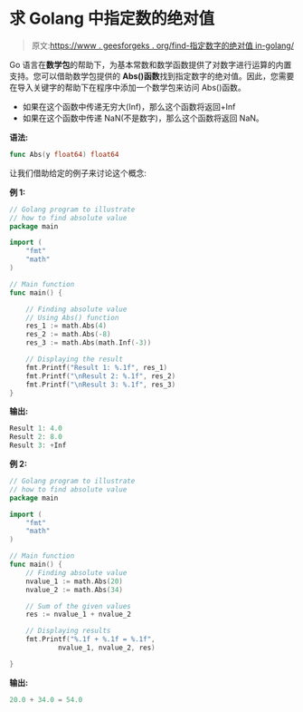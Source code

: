 # 求 Golang 中指定数的绝对值

> 原文:[https://www . geesforgeks . org/find-指定数字的绝对值 in-golang/](https://www.geeksforgeeks.org/finding-the-absolute-value-of-specified-number-in-golang/)

Go 语言在**数学包**的帮助下，为基本常数和数学函数提供了对数字进行运算的内置支持。您可以借助数学包提供的 **Abs()函数**找到指定数字的绝对值。因此，您需要在导入关键字的帮助下在程序中添加一个数学包来访问 Abs()函数。

*   如果在这个函数中传递无穷大(Inf)，那么这个函数将返回+Inf
*   如果在这个函数中传递 NaN(不是数字)，那么这个函数将返回 NaN。

**语法:**

```go
func Abs(y float64) float64
```

让我们借助给定的例子来讨论这个概念:

**例 1:**

```go
// Golang program to illustrate
// how to find absolute value
package main

import (
    "fmt"
    "math"
)

// Main function
func main() {

    // Finding absolute value
    // Using Abs() function
    res_1 := math.Abs(4)
    res_2 := math.Abs(-8)
    res_3 := math.Abs(math.Inf(-3))

    // Displaying the result
    fmt.Printf("Result 1: %.1f", res_1)
    fmt.Printf("\nResult 2: %.1f", res_2)
    fmt.Printf("\nResult 3: %.1f", res_3)
}
```

**输出:**

```go
Result 1: 4.0
Result 2: 8.0
Result 3: +Inf

```

**例 2:**

```go
// Golang program to illustrate
// how to find absolute value
package main

import (
    "fmt"
    "math"
)

// Main function
func main() {
    // Finding absolute value
    nvalue_1 := math.Abs(20)
    nvalue_2 := math.Abs(34)

    // Sum of the given values
    res := nvalue_1 + nvalue_2

    // Displaying results
    fmt.Printf("%.1f + %.1f = %.1f",
            nvalue_1, nvalue_2, res)

}
```

**输出:**

```go
20.0 + 34.0 = 54.0
```